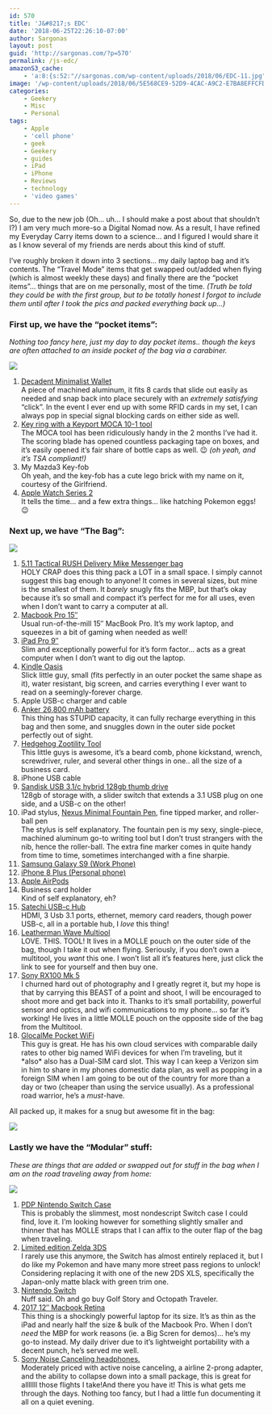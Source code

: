 ```yaml
---
id: 570
title: 'J&#8217;s EDC'
date: '2018-06-25T22:26:10-07:00'
author: Sargonas
layout: post
guid: 'http://sargonas.com/?p=570'
permalink: /js-edc/
amazonS3_cache:
    - 'a:8:{s:52:"//sargonas.com/wp-content/uploads/2018/06/EDC-11.jpg";a:2:{s:2:"id";i:572;s:11:"source_type";s:13:"media-library";}s:92:"//sargonas-net.s3.us-west-2.amazonaws.com/sargonas.com/wp-content/uploads/2018/06/EDC-11.jpg";a:2:{s:2:"id";i:572;s:11:"source_type";s:13:"media-library";}s:50:"//sargonas.com/wp-content/uploads/2018/06/EDC2.jpg";a:2:{s:2:"id";i:573;s:11:"source_type";s:13:"media-library";}s:90:"//sargonas-net.s3.us-west-2.amazonaws.com/sargonas.com/wp-content/uploads/2018/06/EDC2.jpg";a:2:{s:2:"id";i:573;s:11:"source_type";s:13:"media-library";}s:50:"//sargonas.com/wp-content/uploads/2018/06/edc3.jpg";a:2:{s:2:"id";i:574;s:11:"source_type";s:13:"media-library";}s:90:"//sargonas-net.s3.us-west-2.amazonaws.com/sargonas.com/wp-content/uploads/2018/06/edc3.jpg";a:2:{s:2:"id";i:574;s:11:"source_type";s:13:"media-library";}s:50:"//sargonas.com/wp-content/uploads/2018/06/EDC4.jpg";a:2:{s:2:"id";i:575;s:11:"source_type";s:13:"media-library";}s:90:"//sargonas-net.s3.us-west-2.amazonaws.com/sargonas.com/wp-content/uploads/2018/06/EDC4.jpg";a:2:{s:2:"id";i:575;s:11:"source_type";s:13:"media-library";}}'
image: '/wp-content/uploads/2018/06/5E568CE9-52D9-4CAC-A9C2-E7BA8EFFCFD6-825x510.jpeg'
categories:
    - Geekery
    - Misc
    - Personal
tags:
    - Apple
    - 'cell phone'
    - geek
    - Geekery
    - guides
    - iPad
    - iPhone
    - Reviews
    - technology
    - 'video games'
---
```


So, due to the new job (Oh… uh… I should make a post about that shouldn’t I?) I am very much more-so a Digital Nomad now. As a result, I have refined my Everyday Carry items down to a science… and I figured I would share it as I know several of my friends are nerds about this kind of stuff.

I’ve roughly broken it down into 3 sections… my daily laptop bag and it’s contents. The “Travel Mode” items that get swapped out/added when flying (which is almost weekly these days) and finally there are the “pocket items”… things that are on me personally, most of the time. *(Truth be told they could be with the first group, but to be totally honest I forgot to include them until after I took the pics and packed everything back up…)*

### First up, we have the “pocket items”:

*Nothing too fancy here, just my day to day pocket items.. though the keys are often attached to an inside pocket of the bag via a carabiner.*

![](/wp-content/uploads/2018/06/EDC-11.jpg)

1. [Decadent Minimalist Wallet](https://decadentminimalist.com/products/dm1-aluminum)  
    A piece of machined aluminum, it fits 8 cards that slide out easily as needed and snap back into place securely with an *extremely* *satisfying* “click”. In the event I ever end up with some RFID cards in my set, I can always pop in special signal blocking cards on either side as well.
2. [Key ring with a Keyport MOCA 10-1 tool](http://a.co/gfQFdMV)  
    The MOCA tool has been ridiculously handy in the 2 months I’ve had it. The scoring blade has opened countless packaging tape on boxes, and it’s easily opened it’s fair share of bottle caps as well. 😉 *(oh yeah, and it’s TSA compliant!)*
3. My Mazda3 Key-fob  
    Oh yeah, and the key-fob has a cute lego brick with my name on it, courtesy of the Girlfriend.
4. [Apple Watch Series 2](https://www.apple.com/watch/)  
    It tells the time… and a few extra things… like hatching Pokemon eggs! 😉

### Next up, we have “The Bag”:

![](/wp-content/uploads/2018/06/EDC2.jpg)

1. [5.11 Tactical RUSH Delivery Mike Messenger bag](http://a.co/dbT1mZd)  
    HOLY CRAP does this thing pack a LOT in a small space. I simply cannot suggest this bag enough to anyone! It comes in several sizes, but mine is the smallest of them. It *barely* snugly fits the MBP, but that’s okay because it’s so small and compact it’s perfect for me for all uses, even when I don’t want to carry a computer at all.
2. [Macbook Pro 15″](https://www.apple.com/macbook-pro/)  
    Usual run-of-the-mill 15″ MacBook Pro. It’s my work laptop, and squeezes in a bit of gaming when needed as well!
3. [iPad Pro 9″](https://www.apple.com/ipad-pro/)  
    Slim and exceptionally powerful for it’s form factor… acts as a great computer when I don’t want to dig out the laptop.
4. [Kindle Oasis](https://www.amazon.com/Kindle-Oasis-reader-High-Resolution-Built/dp/B06XD5YCKX/ref=dp_ob_title_def)  
    Slick little guy, small (fits perfectly in an outer pocket the same shape as it), water resistant, big screen, and carries everything I ever want to read on a seemingly-forever charge.
5. Apple USB-c charger and cable
6. [Anker 26,800 mAh battery](https://www.amazon.com/Anker-PowerCore-Portable-Double-Speed-Recharging/dp/B01JIWQPMW/ref=pd_sbs_107_3?_encoding=UTF8&pd_rd_i=B01JIWQPMW&pd_rd_r=714PXJ6KJWS4JNN730W5&pd_rd_w=L4ZAM&pd_rd_wg=sgHwI&psc=1&refRID=714PXJ6KJWS4JNN730W5)  
    This thing has STUPID capacity, it can fully recharge everything in this bag and then some, and snuggles down in the outer side pocket perfectly out of sight.
7. [Hedgehog Zootility Tool](https://www.rei.com/product/893030/zootility-tools-headgehog-pocket-comb-multi-tool)  
    This little guys is awesome, it’s a beard comb, phone kickstand, wrench, screwdriver, ruler, and several other things in one.. all the size of a business card.
8. iPhone USB cable
9. [Sandisk USB 3.1/c hybrid 128gb thumb drive](http://a.co/4D9yInn)  
    128gb of storage with, a slider switch that extends a 3.1 USB plug on one side, and a USB-c on the other!
10. iPad stylus, [Nexus Minimal Fountain Pen](https://www.namisu.com/), fine tipped marker, and roller-ball pen  
    The stylus is self explanatory. The fountain pen is my sexy, single-piece, machined aluminum go-to writing tool but I don’t trust strangers with the nib, hence the roller-ball. The extra fine marker comes in quite handy from time to time, sometimes interchanged with a fine sharpie.
11. [Samsung Galaxy S9 (Work Phone)](https://www.samsung.com/global/galaxy/galaxy-s9/)
12. [iPhone 8 Plus (Personal phone)](https://www.apple.com/shop/buy-iphone/iphone-8)
13. [Apple AirPods](https://www.apple.com/shop/product/MMEF2/airpods?fnode=42)
14. Business card holder  
    Kind of self explanatory, eh?
15. [Satechi USB-c Hub](https://www.amazon.com/dp/B01FWT7MEA/ref=emc_b_5_t)  
    HDMI, 3 Usb 3.1 ports, ethernet, memory card readers, though power USB-c, all in a portable hub, I *love* this thing!
16. [Leatherman Wave Multiool](http://a.co/eHwzwrl)  
    LOVE. THIS. TOOL! It lives in a MOLLE pouch on the outer side of the bag, though I take it out when flying. Seriously, if you don’t own a multitool, you *want* this one. I won’t list all it’s features here, just click the link to see for yourself and then buy one.
17. [Sony RX100 Mk 5](http://a.co/hkKlP2f)  
    I churned hard out of photography and I greatly regret it, but my hope is that by carrying this BEAST of a point and shoot, I will be encouraged to shoot more and get back into it. Thanks to it’s small portability, powerful sensor and optics, and wifi communications to my phone… so far it’s working! He lives in a little MOLLE pouch on the opposite side of the bag from the Multitool.
18. [GlocalMe Pocket WiFi](http://a.co/d1iGQZm)  
    This guy is great. He has his own cloud services with comparable daily rates to other big named WiFi devices for when I’m traveling, but it \*also\* also has a Dual-SIM card slot. This way I can keep a Verizon sim in him to share in my phones domestic data plan, as well as popping in a foreign SIM when I am going to be out of the country for more than a day or two (cheaper than using the service usually). As a professional road warrior, he’s a *must*-have.

All packed up, it makes for a snug but awesome fit in the bag:

![](/wp-content/uploads/2018/06/edc3.jpg)

### Lastly we have the “Modular” stuff:

*These are things that are added or swapped out for stuff in the bag when I am on the road traveling away from home:*

![](/wp-content/uploads/2018/06/EDC4.jpg)

1. [PDP Nintendo Switch Case](https://www.amazon.com/Nintendo-Switch-Premium-Travel-Console-Games/dp/B01MS7AI9G)  
    This is probably the slimmest, most nondescript Switch case I could find, love it. I’m looking however for something slightly smaller and thinner that has MOLLE straps that I can affix to the outer flap of the bag when traveling.
2. [Limited edition Zelda 3DS](https://www.amazon.com/Nintendo-New-3DS-XL-Black/dp/B00S1LRX3W/ref=sr_1_1?ie=UTF8&qid=1530035103&sr=8-1&keywords=3ds)  
    I rarely use this anymore, the Switch has almost entirely replaced it, but I do like my Pokemon and have many more street pass regions to unlock! Considering replacing it with one of the new 2DS XLS, specifically the Japan-only matte black with green trim one.
3. [Nintendo Switch](https://www.amazon.com/Nintendo-Switch-Gray-Joy/dp/B01LTHP2ZK/ref=pd_sim_63_5?_encoding=UTF8&pd_rd_i=B01LTHP2ZK&pd_rd_r=F3QAVHEN0MMKVAJSVBMY&pd_rd_w=5dfsS&pd_rd_wg=T6jV0&psc=1&refRID=F3QAVHEN0MMKVAJSVBMY)  
    Nuff said. Oh and go buy Golf Story and Octopath Traveler.
4. [2017 12″ Macbook Retina](https://www.apple.com/macbook/)  
    This thing is a shockingly powerful laptop for its size. It’s as thin as the iPad and nearly half the size &amp; bulk of the Macbook Pro. When I don’t *need* the MBP for work reasons (ie. a Big Scren for demos)… he’s my go-to instead. My daily driver due to it’s lightweight portability with a decent punch, he’s served me well.
5. [Sony Noise Canceling headphones.](https://www.amazon.com/Sony-MDRZX110NC-Noise-Cancelling-Headphones/dp/B00NG57H4S)  
    Moderately priced with active noise canceling, a airline 2-prong adapter, and the ability to collapse down into a small package, this is great for alllllll those flights I take!And there you have it! This is what gets me through the days. Nothing too fancy, but I had a little fun documenting it all on a quiet evening.